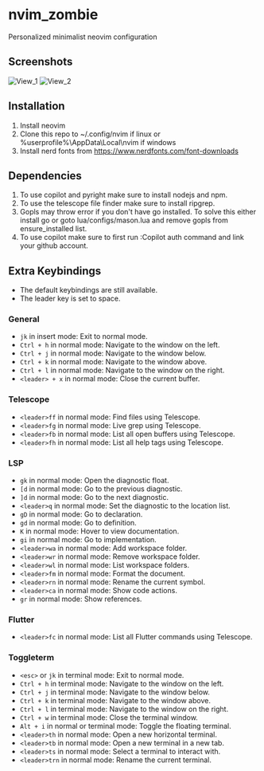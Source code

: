# nvim_zombie
Personalized minimalist neovim configuration

## Screenshots
![View_1](https://github.com/Rohan-450/nvim_zombie/assets/124903208/9afaed16-6c95-4f13-9149-b7f658e31df7)
![View_2](https://github.com/Rohan-450/nvim_zombie/assets/124903208/0612a338-2ec8-4943-ad18-5b3f336f4897)


## Installation
1. Install neovim
2. Clone this repo to ~/.config/nvim if linux or %userprofile%\AppData\Local\nvim if windows
3. Install nerd fonts from https://www.nerdfonts.com/font-downloads

## Dependencies
1. To use copilot and pyright make sure to install nodejs and npm.
2. To use the telescope file finder make sure to install ripgrep.
3. Gopls may throw error if you don't have go installed.
To solve this either install go or
goto lua/configs/mason.lua and remove gopls from ensure_installed list.
4. To use copilot make sure to first run :Copilot auth command and link your github account.

## Extra Keybindings
- The default keybindings are still available.
- The leader key is set to space.
### General
- `jk` in insert mode: Exit to normal mode.
- `Ctrl + h` in normal mode: Navigate to the window on the left.
- `Ctrl + j` in normal mode: Navigate to the window below.
- `Ctrl + k` in normal mode: Navigate to the window above.
- `Ctrl + l` in normal mode: Navigate to the window on the right.
- `<leader> + x` in normal mode: Close the current buffer.

### Telescope
- `<leader>ff` in normal mode: Find files using Telescope.
- `<leader>fg` in normal mode: Live grep using Telescope.
- `<leader>fb` in normal mode: List all open buffers using Telescope.
- `<leader>fh` in normal mode: List all help tags using Telescope.

### LSP
- `gk` in normal mode: Open the diagnostic float.
- `[d` in normal mode: Go to the previous diagnostic.
- `]d` in normal mode: Go to the next diagnostic.
- `<leader>q` in normal mode: Set the diagnostic to the location list.
- `gD` in normal mode: Go to declaration.
- `gd` in normal mode: Go to definition.
- `K` in normal mode: Hover to view documentation.
- `gi` in normal mode: Go to implementation.
- `<leader>wa` in normal mode: Add workspace folder.
- `<leader>wr` in normal mode: Remove workspace folder.
- `<leader>wl` in normal mode: List workspace folders.
- `<leader>fm` in normal mode: Format the document.
- `<leader>rn` in normal mode: Rename the current symbol.
- `<leader>ca` in normal mode: Show code actions.
- `gr` in normal mode: Show references.

### Flutter
- `<leader>fc` in normal mode: List all Flutter commands using Telescope.

### Toggleterm
- `<esc>` or `jk` in terminal mode: Exit to normal mode.
- `Ctrl + h` in terminal mode: Navigate to the window on the left.
- `Ctrl + j` in terminal mode: Navigate to the window below.
- `Ctrl + k` in terminal mode: Navigate to the window above.
- `Ctrl + l` in terminal mode: Navigate to the window on the right.
- `Ctrl + w` in terminal mode: Close the terminal window.
- `Alt + i` in normal or terminal mode: Toggle the floating terminal.
- `<leader>th` in normal mode: Open a new horizontal terminal.
- `<leader>tb` in normal mode: Open a new terminal in a new tab.
- `<leader>ts` in normal mode: Select a terminal to interact with.
- `<leader>trn` in normal mode: Rename the current terminal.
